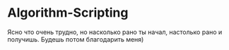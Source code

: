 # Algorithm-Scripting

Ясно что очень трудно, но насколько рано ты начал, настолько рано и получишь. Будешь потом благодарить меня)
